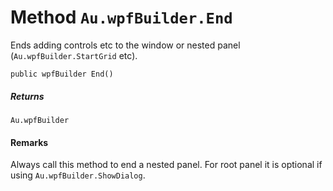 # Method `Au.wpfBuilder.End`

Ends adding controls etc to the window or nested panel (`Au.wpfBuilder.StartGrid` etc).

```
public wpfBuilder End()
```

##### Returns

`Au.wpfBuilder`

#### Remarks

Always call this method to end a nested panel. For root panel it is optional if using `Au.wpfBuilder.ShowDialog`.